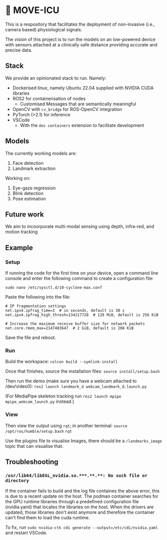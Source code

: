 # 🎯 MOVE-ICU

This is a respository that facilitates the deployment of non-invasive (i.e., camera based) physiological signals.

The _vision_ of this project is to run the models on an low-powered device with sensors attached at a clinically safe distance 
providing accurate and precise data.

## Stack
We provide an opinionated stack to run. Namely:

- Dockerised linux, namely Ubuntu 22.04 supplied with NVIDIA CUDA libraries
- ROS2 for containerisation of nodes
  - Customised Messages that are semantically meaningful
- OpenCV with `cv_bridge` for ROS-OpenCV integration
- PyTorch (>2.1) for inference
- VSCode
  - With the `dev containers` extension to facilitate development

## Models 
The currently working models are:

1. Face detection
2. Landmark extraction

Working on:
1. Eye-gaze regression
2. Blink detection
3. Pose estimation

## Future work
We aim to incoorporate multi-modal sensing using depth, infra-red, and motion tracking

## Example

### Setup
If running the code for the first time on your device, open a command line console and enter the following command to create a configuration file:

`sudo nano /etc/sysctl.d/10-cyclone-max.conf`

Paste the following into the file:

```
# IP fragmentation settings
net.ipv4.ipfrag_time=3  # in seconds, default is 30 s
net.ipv4.ipfrag_high_thresh=134217728  # 128 MiB, default is 256 KiB

# Increase the maximum receive buffer size for network packets
net.core.rmem_max=2147483647  # 2 GiB, default is 208 KiB
```

Save the file and reboot.

### Run
Build the workspace:
`colcon build --symlink-install`

Once that finishes, source the installation files:
`source install/setup.bash`

Then run the demo (make sure you have a webcam attached to /dev/video0):
`ros2 launch landmark_d webcam_landmark_d.launch.py`

(For MediaPipe skeleton tracking run `ros2 launch mpipe mpipe_webcam_launch.py` instead.)

### View
Then view the output using `rqt`; in another terminal:
`source /opt/ros/humble/setup.bash`
`rqt`

Use the plugins file to visualise Images, there should be a `/landmarks_image` topic that can visualise that.

## Troubleshooting
### `/usr/lib64/libEGL_nvidia.so.***.**.**: No such file or directory`

If the container fails to build and the log file containes the above error, this is due to a recent update on the host. The podman container searches for the GPU runtime libraries through a predefined configuration file (nvidia.yaml) that locates the libraries on the host. When the drivers are updated, those libraries don't exist anymore and therefore the container can't find them to load the cuda runtime. 

To fix, run `sudo nvidia-ctk cdi generate --output=/etc/cdi/nvidia.yaml` and restart VSCode.

